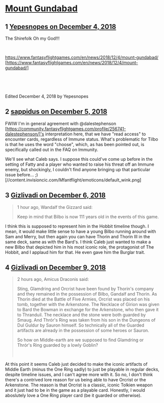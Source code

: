 # [Mount Gundabad](https://community.fantasyflightgames.com/topic/287309-mount-gundabad/)

## 1 [Yepesnopes on December 4, 2018](https://community.fantasyflightgames.com/topic/287309-mount-gundabad/?do=findComment&comment=3557339)

The Shirefolk Oh my God!!!

 

https://www.fantasyflightgames.com/en/news/2018/12/4/mount-gundabad/ [https://www.fantasyflightgames.com/en/news/2018/12/4/mount-gundabad/]

 

 

Edited December 4, 2018 by Yepesnopes

## 2 [sappidus on December 5, 2018](https://community.fantasyflightgames.com/topic/287309-mount-gundabad/?do=findComment&comment=3558261)

FWIW I'm in general agreement with @dalestephenson [https://community.fantasyflightgames.com/profile/256741-dalestephenson/]'s interpretation here, that we have "read access" to encounter cards, regardless of Immune status. What's problematic for Tilbo is that he uses the word "choose", which, as has been pointed out, is specifically called out in the FAQ on Immunity.

We'll see what Caleb says. I suppose this could've come up before in the setting of Fatty and a player who wanted to raise his threat off an Immune enemy, but shockingly, I couldn't find anyone bringing up that particular issue before… ;) [//content.invisioncic.com/Mfantflight/emoticons/default_wink.png]

## 3 [Gizlivadi on December 6, 2018](https://community.fantasyflightgames.com/topic/287309-mount-gundabad/?do=findComment&comment=3559362)

> 1 hour ago, Wandalf the Gizzard said:
> 
> Keep in mind that Bilbo is now 111 years old in the events of this game.

I think this is supposed to represent him in the Hobbit timeline though. I mean, it would make little sense to have a young Bilbo running around with Sam and Merry, but then again you can have Thorin and Thorin III in the same deck, same as with the Bard's. I think Caleb just wanted to make a new Bilbo that depicted him in his most iconic role, the protagonist of The Hobbit, and I applaud him for that. He even gave him the Burglar trait.

## 4 [Gizlivadi on December 9, 2018](https://community.fantasyflightgames.com/topic/287309-mount-gundabad/?do=findComment&comment=3561749)

> 2 hours ago, Amicus Draconis said:
> 
> Sting, Glamdring and Orcrist have been found by Thorin's company and they remained in the possession of Bilbo, Gandalf and Thorin. As Thorin died at the Battle of Five Armies, Orcrist was placed on his tomb, together with the Arkenstone. The Necklace of Girion was given to Bard the Bowman in exchange for the Arkenstone, who then gave it to Thranduil. The necklace and the stone were both guarded by Smaug. And Thrór's Ring was taken from his son in the Dungeons of Dul Guldur by Sauron himself. So technically all of the Guarded artifacts are already in the possession of some heroes or Sauron.
> 
> So how on Middle-earth are we supposed to find Glamdring or Thrór's Ring guarded by a lowly Goblin?
> 
>  

At this point it seems Caleb just decided to make the iconic artifacts of Middle Earth (minus the One Ring sadly) to just be playable in regular decks, despite timeline issues, and I can't agree more with it. So no, I don't think there's a contrived lore reason for us being able to have Orcrist or the Arkenstone. The reason is that Orcrist is a classic, iconic Tolkien weapon and it just had to be in the game as a playable card. Honestly, I would aboslutely love a One Ring player card (be it guarded or otherwise).

